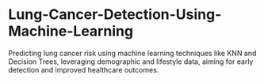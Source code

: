 # Lung-Cancer-Detection-Using-Machine-Learning
Predicting lung cancer risk using machine learning techniques like KNN and Decision Trees, leveraging demographic and lifestyle data, aiming for early detection and improved healthcare outcomes.
